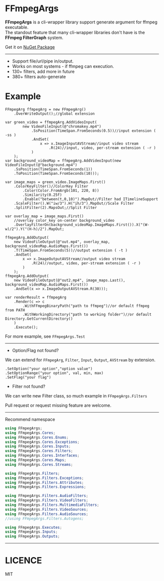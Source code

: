 # FFmpegArgs
**FFmpegArgs** is a cli-wrapper library support generate argument for ffmpeg executable.  
The standout feature that many cli-wrapper libraries don't have is the **FFmpeg FilterGraph** system.

Get it on [NuGet Package](https://www.nuget.org/packages?q=FFmpegArgs)  
________________________________________  
- Support file/url/pipe in/output.
- Works on most systems - if ffmpeg can execution.
- 130+ filters, add more in future 
- 380+ filters auto-generate

# Example
``` Csharp
FFmpegArg ffmpegArg = new FFmpegArg()
    .OverWriteOutput();//global extension

var green_video = ffmpegArg.AddVideoInput(
        new VideoFileInput(@"chromakey.mp4")
            .SsPosition(TimeSpan.FromSeconds(0.5))//input extension ( -ss )
            .AndSet(
                x => x.ImageInputAVStream//input video stream
                    .R(24)//input, video, per-stream extension ( -r )
            )
    );
var background_videoMap = ffmpegArg.AddVideoInput(new VideoFileInput(@"background.mp4")
    .SsPosition(TimeSpan.FromSeconds(1))
    .ToPosition(TimeSpan.FromSeconds(10)));

var image_maps = green_video.ImageMaps.First()
    .ColorKeyFilter()//ColorKey Filter
        .Color(Color.FromArgb(101, 220, 8))
        .Similarity(0.25f)
        .Enable("between(t,0,10)").MapOut//Filter had ITimelineSupport
    .ScaleFilter().W("iw/3").H("ih/3").MapOut//Scale Filter
    .SplitFilter(2).MapsOut;//Split Filter

var overlay_map = image_maps.First()
    //overlay color_key on-center background_video
    .OverlayFilterOn(background_videoMap.ImageMaps.First()).X("(W-w)/2").Y("(H-h)/2").MapOut;

ffmpegArg.AddOutput(
    new VideoFileOutput(@"out.mp4", overlay_map, background_videoMap.AudioMaps.First())
    .T(TimeSpan.FromSeconds(5))//output extension ( -t )
    .AndSet(
        x => x.ImageOutputAVStream//output video stream
            .R(24)//output, video, per-stream extension ( -r )
        )
    );
ffmpegArg.AddOutput(
    new VideoFileOutput(@"out2.mp4", image_maps.Last(), background_videoMap.AudioMaps.First())
    .AndSet(x => x.ImageOutputAVStream.R(30)));

var renderResult = ffmpegArg
    .Render(c => c
        .WithFFmpegBinaryPath("path to ffmpeg")//or default ffmpeg from PATH
        .WithWorkingDirectory("path to working folder")//or default Directory.GetCurrentDirectory()
    )
    .Execute();
```
For more example, see `FFmpegArgs.Test`  

----------------------------------------
+ Option/Flag not found?  

We can extend for `FFmpegArg`, `Filter`, `Input`, `Output`, `AVStream` by extension.  

`.SetOption("your option","option value")`  
`.SetOptionRange("your option", val, min, max)`  
`.SetFlag("your flag")`  

+ Filter not found?  

We can write new Filter class, so much example in `FFmpegArgs.Filters`  

Pull request or request missing feature are welcome.

----------------------------------------
Recommend namespace 
```csharp
using FFmpegArgs;
using FFmpegArgs.Cores;
using FFmpegArgs.Cores.Enums;
using FFmpegArgs.Cores.Exceptions;
using FFmpegArgs.Cores.Inputs;
using FFmpegArgs.Cores.Filters;
using FFmpegArgs.Cores.Interfaces;
using FFmpegArgs.Cores.Maps;
using FFmpegArgs.Cores.Streams;

using FFmpegArgs.Filters;
using FFmpegArgs.Filters.Exceptions;
using FFmpegArgs.Filters.Attributes;
using FFmpegArgs.Filters.Expressions;

using FFmpegArgs.Filters.AudioFilters;
using FFmpegArgs.Filters.VideoFilters;
using FFmpegArgs.Filters.MultimediaFilters;
using FFmpegArgs.Filters.VideoSources;
using FFmpegArgs.Filters.AudioSources;
//using FFmpegArgs.Filters.Autogens;

using FFmpegArgs.Executes;
using FFmpegArgs.Inputs;
using FFmpegArgs.Outputs;

```
________________________________________

# LICENCE  
MIT

